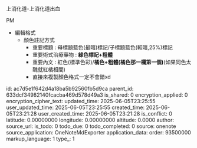 上消化道-上消化道出血

PM

- 編輯格式
  - 顏色註記方式
    - 重要標題 : 母標題藍色(最暗)標記/子標題藍色(較暗,25%)標記
    - 重要術式治療藥物 : **綠色標記+粗體**
    - 重要內文 : 紅色(標準色彩)/**橘色+粗體(橘色那一欄第一個)**(如果同色太醜就紅橘相間)
    - 直接來複製顏色格式一定不會錯xd



id: ac7d5e1f642d4a18ba5b92560fb5d9ca
parent_id: 633dcf34982140fcacba469d578d49a3
is_shared: 0
encryption_applied: 0
encryption_cipher_text: 
updated_time: 2025-06-05T23:25:55
user_updated_time: 2025-06-05T23:25:55
created_time: 2025-06-05T23:21:28
user_created_time: 2025-06-05T23:21:28
is_conflict: 0
latitude: 0.00000000
longitude: 0.00000000
altitude: 0.0000
author: 
source_url: 
is_todo: 0
todo_due: 0
todo_completed: 0
source: onenote
source_application: OneNoteMdExporter
application_data: 
order: 93500000
markup_language: 1
type_: 1